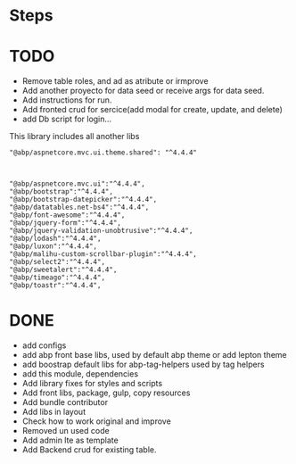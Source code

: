 ﻿# Steps



# TODO
- Remove table roles, and ad as atribute or irmprove
- Add another proyecto for data seed or receive args for data seed.
- Add instructions for run.
- Add fronted crud for sercice(add modal for create, update, and delete)
- add Db script for login...

This library includes all another libs

    "@abp/aspnetcore.mvc.ui.theme.shared": "^4.4.4"



    "@abp/aspnetcore.mvc.ui":"^4.4.4",
    "@abp/bootstrap":"^4.4.4",
    "@abp/bootstrap-datepicker":"^4.4.4",
    "@abp/datatables.net-bs4":"^4.4.4",
    "@abp/font-awesome":"^4.4.4",
    "@abp/jquery-form":"^4.4.4",
    "@abp/jquery-validation-unobtrusive":"^4.4.4",
    "@abp/lodash":"^4.4.4",
    "@abp/luxon":"^4.4.4",
    "@abp/malihu-custom-scrollbar-plugin":"^4.4.4",
    "@abp/select2":"^4.4.4",
    "@abp/sweetalert":"^4.4.4",
    "@abp/timeago":"^4.4.4",
    "@abp/toastr":"^4.4.4",




# DONE
- add configs
- add abp front base libs, used by default abp theme or add lepton theme
- add boostrap default libs for abp-tag-helpers used by tag helpers
- add this module, dependencies
- Add library fixes for styles and scripts
- Add front libs, package, gulp, copy resources
- Add bundle contributor
- Add libs in layout
- Check how to work original and improve
- Removed un used code
- Add admin lte as template
- Add Backend crud for existing table.